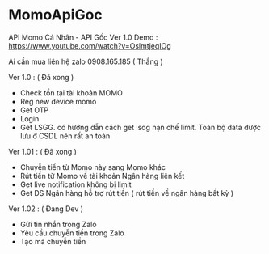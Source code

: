 # MomoApiGoc
API Momo Cá Nhân - API Gốc
Ver 1.0
Demo : https://www.youtube.com/watch?v=OslmtjeqIOg

Ai cần mua liên hệ zalo 0908.165.185 ( Thắng )

Ver 1.0 : ( Đã xong )
- Check tồn tại tài khoản MOMO
- Reg new device momo
- Get OTP
- Login
- Get LSGG. có hướng dẫn cách get lsdg hạn chế limit.
Toàn bộ data được lưu ở CSDL nên rất an toàn

Ver 1.01 : ( Đã xong )
- Chuyễn tiền từ Momo này sang Momo khác
- Rút tiền từ Momo về tài khoản Ngân hàng liên kết
- Get live notification không bị limit
- Get DS Ngân hàng hỗ trợ rút tiền ( rút tiền về ngân hàng bất kỳ )

Ver 1.02 : ( Đang Dev )
- Gửi tin nhắn trong Zalo
- Yêu cầu chuyễn tiền trong Zalo
- Tạo mã chuyễn tiền
